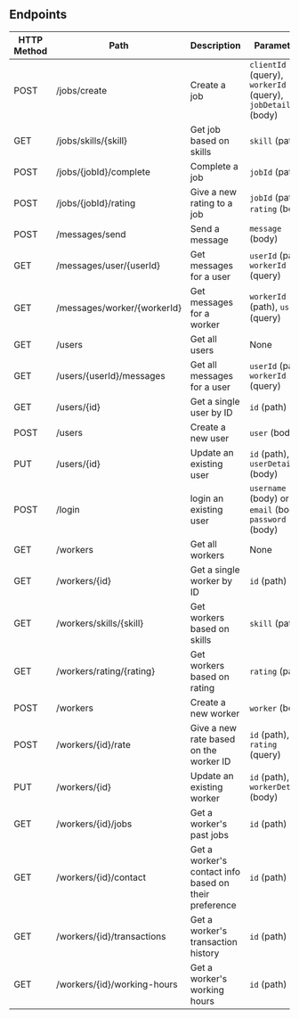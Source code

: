 ## Endpoints

| HTTP Method | Path                        | Description                                           | Parameters                                                  |
|-------------|-----------------------------|-------------------------------------------------------|-------------------------------------------------------------|
| POST        | /jobs/create                | Create a job                                          | `clientId` (query), `workerId` (query), `jobDetails` (body) |
| GET         | /jobs/skills/{skill}        | Get job based on skills                               | `skill` (path)                                              |
| POST        | /jobs/{jobId}/complete      | Complete a job                                        | `jobId` (path)                                              |
| POST        | /jobs/{jobId}/rating        | Give a new rating to a job                            | `jobId` (path), `rating` (body)                             |
| POST        | /messages/send              | Send a message                                        | `message` (body)                                            |
| GET         | /messages/user/{userId}     | Get messages for a user                               | `userId` (path), `workerId` (query)                         |
| GET         | /messages/worker/{workerId} | Get messages for a worker                             | `workerId` (path), `userId` (query)                         |
| GET         | /users                      | Get all users                                         | None                                                        |
| GET         | /users/{userId}/messages    | Get all messages for a user                           | `userId` (path), `workerId` (query)                         |
| GET         | /users/{id}                 | Get a single user by ID                               | `id` (path)                                                 |
| POST        | /users                      | Create a new user                                     | `user` (body)                                               |
| PUT         | /users/{id}                 | Update an existing user                               | `id` (path), `userDetails` (body)                           |
| POST        | /login                      | login an existing user                                | `username` (body) or `email` (body), `password` (body)      |
| GET         | /workers                    | Get all workers                                       | None                                                        |
| GET         | /workers/{id}               | Get a single worker by ID                             | `id` (path)                                                 |
| GET         | /workers/skills/{skill}     | Get workers based on skills                           | `skill` (path)                                              |
| GET         | /workers/rating/{rating}    | Get workers based on rating                           | `rating` (path)                                             |
| POST        | /workers                    | Create a new worker                                   | `worker` (body)                                             |
| POST        | /workers/{id}/rate          | Give a new rate based on the worker ID                | `id` (path), `rating` (query)                               |
| PUT         | /workers/{id}               | Update an existing worker                             | `id` (path), `workerDetails` (body)                         |
| GET         | /workers/{id}/jobs          | Get a worker's past jobs                              | `id` (path)                                                 |
| GET         | /workers/{id}/contact       | Get a worker's contact info based on their preference | `id` (path)                                                 |
| GET         | /workers/{id}/transactions  | Get a worker's transaction history                    | `id` (path)                                                 |
| GET         | /workers/{id}/working-hours | Get a worker's working hours                          | `id` (path)                                                 |
